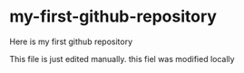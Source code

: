 # my-first-github-repository
Here is my first github repository 

This file is just edited manually. this fiel was modified locally
